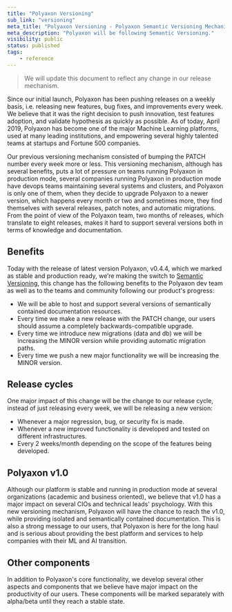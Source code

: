 ```yaml
---
title: "Polyaxon Versioning"
sub_link: "versioning"
meta_title: "Polyaxon Versioning - Polyaxon Semantic Versioning Mechanism"
meta_description: "Polyaxon will be following Semantic Versioning."
visibility: public
status: published
tags:
    - reference
---
```


> We will update this document to reflect any change in our release mechanism.

Since our initial launch, Polyaxon has been pushing releases on a weekly basis, i.e. releasing new features, bug fixes, and improvements every week. 
We believe that it was the right decision to push innovation, test features adoption, and validate hypothesis as quickly as possible. 
As of today, April 2019, Polyaxon has become one of the major Machine Learning platforms, used at many leading institutions, 
and empowering several highly talented teams at startups and Fortune 500 companies.

Our previous versioning mechanism consisted of bumping the PATCH number every week more or less. 
This versioning mechanism, although has several benefits, puts a lot of pressure on teams running Polyaxon in production mode, 
several companies running Polyaxon in production mode have devops teams maintaining several systems and clusters, and Polyaxon is only one of them, 
when they decide to upgrade Polyaxon to a newer version, which happens every month or two and sometimes more, 
they find themselves with several releases, patch notes, and automatic migrations. 
From the point of view of the Polyaxon team, two months of releases, which translate to eight releases, makes it hard to support several versions both in terms of knowledge and documentation.  

## Benefits

Today with the release of latest version Polyaxon, v0.4.4, which we marked as stable and production ready, 
we’re making the switch to [Semantic Versioning](https://semver.org/), this change has the following benefits to the Polyaxon dev team as well as to the teams and community following our product's progress:

 * We will be able to host and support several versions of semantically contained documentation resources.
 * Every time we make a new release with the PATCH change, our users should assume a completely backwards-compatible upgrade.
 * Every time we introduce new migrations (data and db) we will be increasing the MINOR version while providing automatic migration paths.
 * Every time we push a new major functionality we will be increasing the MINOR version.

## Release cycles

One major impact of this change will be the change to our release cycle, instead of just releasing every week, we will be releasing a new version:

  * Whenever a major regression, bug, or security fix is made.
  * Whenever a new improved functionality is developed and tested on different infrastructures.
  * Every 2 weeks/month depending on the scope of the features being developed. 

## Polyaxon v1.0

Although our platform is stable and running in production mode at several organizations (academic and business oriented), 
we believe that v1.0 has a major impact on several CIOs and technical leads' psychology. 
With this new versioning mechanism, Polyaxon will have the chance to reach the v1.0, 
while providing isolated and semantically contained documentation. This is also a strong message to our users, 
that Polyaxon is here for the long haul and is serious about providing the best platform and services to help companies with their ML and AI transition.  

## Other components

In addition to Polyaxon's core functionality, we develop several other aspects and components that we believe have major impact on the productivity of our users. 
These components will be marked separately with alpha/beta until they reach a stable state.
